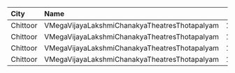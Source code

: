 | City     | Name                                          |  Time | Type      | Price | Capacity | Booked |
| :------- | :-------------------------------------------- | ----: | :-------- | ----: | -------: | -----: |
| Chittoor | VMegaVijayaLakshmiChanakyaTheatresThotapalyam | 11:10 | Gold      |  110₹ |      262 |    149 |
| Chittoor | VMegaVijayaLakshmiChanakyaTheatresThotapalyam | 11:10 | Executive |   70₹ |       54 |     27 |
| Chittoor | VMegaVijayaLakshmiChanakyaTheatresThotapalyam | 18:35 | Gold      |  110₹ |      262 |    153 |
| Chittoor | VMegaVijayaLakshmiChanakyaTheatresThotapalyam | 18:35 | Executive |   70₹ |       54 |     30 |